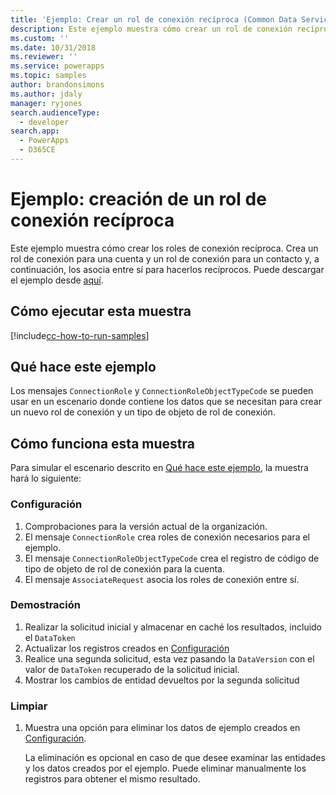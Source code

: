 ```yaml
---
title: 'Ejemplo: Crear un rol de conexión recíproca (Common Data Service) | Microsoft Docs'
description: Este ejemplo muestra cómo crear un rol de conexión recíproca.
ms.custom: ''
ms.date: 10/31/2018
ms.reviewer: ''
ms.service: powerapps
ms.topic: samples
author: brandonsimons
ms.author: jdaly
manager: ryjones
search.audienceType:
  - developer
search.app:
  - PowerApps
  - D365CE
---
```

# <a name="sample-create-a-reciprocal-connection-role"></a>Ejemplo: creación de un rol de conexión recíproca

<!-- https://docs.microsoft.com/dynamics365/customer-engagement/developer/sample-create-reciprocal-connection-role-early-bound -->

Este ejemplo muestra cómo crear los roles de conexión recíproca. Crea un rol de conexión para una cuenta y un rol de conexión para un contacto y, a continuación, los asocia entre sí para hacerlos recíprocos. Puede descargar el ejemplo desde [aquí](https://github.com/Microsoft/PowerApps-Samples/tree/master/cds/orgsvc/C%23/ReciprocalConnection
).

## <a name="how-to-run-this-sample"></a>Cómo ejecutar esta muestra

[!include[cc-how-to-run-samples](../../includes/cc-how-to-run-samples.md)]

## <a name="what-this-sample-does"></a>Qué hace este ejemplo

Los mensajes `ConnectionRole` y `ConnectionRoleObjectTypeCode` se pueden usar en un escenario donde contiene los datos que se necesitan para crear un nuevo rol de conexión y un tipo de objeto de rol de conexión.

## <a name="how-this-sample-works"></a>Cómo funciona esta muestra

Para simular el escenario descrito en [Qué hace este ejemplo](#what-this-sample-does), la muestra hará lo siguiente:

### <a name="setup"></a>Configuración

1. Comprobaciones para la versión actual de la organización.
2. El mensaje `ConnectionRole` crea roles de conexión necesarios para el ejemplo.
3. El mensaje `ConnectionRoleObjectTypeCode` crea el registro de código de tipo de objeto de rol de conexión para la cuenta.
4. El mensaje `AssociateRequest` asocia los roles de conexión entre sí.

### <a name="demonstrate"></a>Demostración

1. Realizar la solicitud inicial y almacenar en caché los resultados, incluido el `DataToken`
1. Actualizar los registros creados en [Configuración](#setup)
1. Realice una segunda solicitud, esta vez pasando la `DataVersion` con el valor de `DataToken` recuperado de la solicitud inicial.
1. Mostrar los cambios de entidad devueltos por la segunda solicitud

### <a name="clean-up"></a>Limpiar

1. Muestra una opción para eliminar los datos de ejemplo creados en [Configuración](#setup).

    La eliminación es opcional en caso de que desee examinar las entidades y los datos creados por el ejemplo. Puede eliminar manualmente los registros para obtener el mismo resultado.
